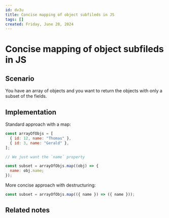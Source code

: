 ```yaml
---
id: dv3u
title: Concise mapping of object subfileds in JS
tags: []
created: Friday, June 28, 2024
---
```


# Concise mapping of object subfileds in JS

## Scenario

You have an array of objects and you want to return the objects with only a
subset of the fields.

## Implementation

Standard approach with a map:

```js
const arrayOfObjs = [
  { id: 12, name: "Thomas" },
  { id: 3, name: "Gerald" },
];

// We just want the `name` property

const subset = arrayOfObjs.map((obj) => {
  name: obj.name;
});
```

More concise approach with destructuring:

```js
const subset = arrayOfObjs.map(({ name }) => ({ name }));
```

## Related notes
